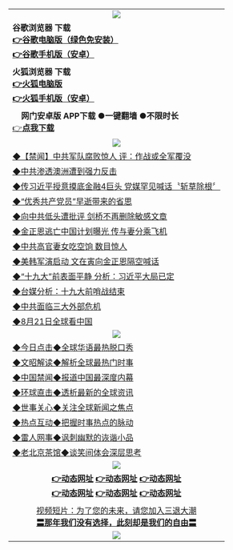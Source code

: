 <table>
  <td align=center><img src="https://github.com/gyhhx/image-upload/blob/master/%E5%BE%AE%E4%BF%A1%E8%AF%B4%E6%98%8E4.jpg" />
  </td>
  </tr>
   <tr>
    <td align=left>
<b>谷歌浏览器 下载<br/>
<a href="http://t.cn/RCMTHNv">👉谷歌电脑版（绿色免安装）</a><br/>
<a href="http://t.cn/RCMTF83">👉谷歌手机版（安卓）</a>
</td>
  </tr>
  <tr>
    <td align=left>
<b>火狐浏览器 下载<br/>
<a href="http://t.cn/RCMHysU">👉火狐电脑版</a><br/>
<a href="http://t.cn/RCMHf8Y">👉火狐手机版（安卓）</a>
</td>
  </tr>
   <tr>
    <td align=left>
     <b>网门安卓版 APP下载 ●一键翻墙 ●不限时长</b><br/> 
 <a href="http://t.cn/RCxwYLP">👉<b>点我下载</a><br/>
    </td>
    </tr>
   <tr>
    <td align=center><img src="https://github.com/gyhhx/image-upload/blob/master/yaowen.jpg" /></td>
  </tr>
<tr>
<td align=left>
<a href="https://s3-eu-west-1.amazonaws.com/ogatei/oGate.htm?c829859&from=gityw">◆【禁闻】中共军队腐败惊人 评：作战或全军覆没</a><br/>
</td>
   </tr>
<tr>
<td align=left>
<a href="https://s3.amazonaws.com/ogate/oGate.htm?c829865&from=gityw">◆中共渗透澳洲遭到强力反击</a><br/>
</td>
  </tr>
     <tr>
<td align=left>
<a href="https://s3.amazonaws.com/ogate/oGate.htm?c829828&from=gityw">◆传习近平授意摸底金融4巨头 党媒罕见喊话〝斩草除根〞</a><br/>
</td>
  </tr>
   <tr>
<td align=left>
<a href="https://s3.amazonaws.com/ogate/oGate.htm?c829861&from=gityw">◆“优秀共产党员”早逝带来的省思</a><br/>
</td>
   </tr>
   <tr>
<td align=left>
<a href="https://s3.amazonaws.com/ogate/oGate.htm?c829824&from=gityw">◆向中共低头遭批评 剑桥不再删除敏感文章</a><br/>
</td>
   </tr>
    <tr>
<td align=left>
<a href="https://s3.amazonaws.com/ogate/oGate.htm?c829804&from=gityw">◆金正恩逃亡中国计划曝光 传与妻分乘飞机</a><br/>
</td>
   </tr>
 <tr>
<td align=left>
<a href="https://s3.amazonaws.com/ogate/oGate.htm?c829803&from=gityw">◆中共高官妻女吃空饷 数目惊人</a><br/>
</td>
   </tr> 
   <tr>
<td align=left>
<a href="https://s3.amazonaws.com/ogate/oGate.htm?c829805&from=gityw">◆美韩军演启动 文在寅向金正恩隔空喊话</a><br/>
</td>
   </tr>
    <tr>
<td align=left>
<a href="https://s3.amazonaws.com/ogate/oGate.htm?c829728&from=gityw">◆“十九大”前表面平静 分析：习近平大局已定</a><br/>
</td>
   </tr>
  <tr>
<td align=left>
<a href="https://s3.amazonaws.com/ogate/oGate.htm?c829796&from=gityw">◆台媒分析：十九大前哨战结束</a><br/>
 </td>
 </tr>
   <tr>
<td align=left>
<a href="https://s3.amazonaws.com/ogate/oGate.htm?c829793&from=gityw">◆中共面临三大外部危机</a><br/>
</td>
 </tr>
 <tr>
<td align=left>
<a href="https://s3.amazonaws.com/ogate/oGate.htm?c829829&from=gityw">◆8月21日全球看中国</a><br/>
</td>
   </tr>
    <tr>
    <td align=center><img src="https://github.com/gyhhx/image-upload/blob/master/shipin.jpg" /></td>
  </tr>
 <tr>
   <td align=left> 
<a href="https://s3.amazonaws.com/ogate/oGate.htm?c816850&from=gityw">◆今日点击◆全球华语最热脱口秀</a><br/>
    </td>
  </tr>
  <tr>
   <td align=left>
<a href="https://s3.amazonaws.com/ogate/oGate.htm?c816857&from=gityw">◆文昭解读◆解析全球最热门时事</a><br/>
    </td>
  </tr>
  <tr>
  <td align=left>
<a href="https://s3.amazonaws.com/ogate/oGate.htm?c816860&from=gityw">◆中国禁闻◆报道中国最深度内幕</a><br/>
   </tr>
  <tr>
     <td align=left>
<a href=https://s3.amazonaws.com/ogate/oGate.htm?c816855&from=gityw ">◆环球直击◆透析最新的全球资讯</a><br/>
   </tr>
   <tr>
      <td align=left>
<a href="https://s3.amazonaws.com/ogate/oGate.htm?c816851&from=gityw ">◆世事关心◆关注全球新闻之焦点</a><br/>
   </tr>
   <tr>
     <td align=left>
<a href="https://s3.amazonaws.com/ogate/oGate.htm?c816852&from=gityw">◆热点互动◆把握时事热点的脉动</a><br/>
   </tr>
   <tr>
      <td align=left>
<a href="https://s3.amazonaws.com/ogate/oGate.htm?c816694&from=gityw">◆雷人网事◆讽刺幽默的诙谐小品</a><br/>
   </tr>
   <tr>
    <td align=left>
<a href="https://s3.amazonaws.com/ogate/oGate.htm?c816650&from=gityw">◆老北京茶馆◆谈笑间体会深层思考</a><br/>
   </tr>
    <tr>
    <td align=center><img src="https://github.com/gyhhx/image-upload/blob/master/tongdao2.jpg" /></td>
  </tr>
    <tr>
      <td align=center>
      <a href="https://s3.amazonaws.com/ogate/oGate.htm?from=gygit2"><b>👉动态网址</b></a>
      <a href="https://s3-us-west-1.amazonaws.com/ogaten/oGate.htm?from=gygit1"><b>👉动态网址</b></a>
      <a href="https://s3.us-east-2.amazonaws.com/ogateh/oGate.htm?from=gygit3"><b>👉动态网址</b><br/></a>
      <a href="https://s3.eu-west-2.amazonaws.com/ogatel/oGate.htm?from=gygit4"><b>👉动态网址</b></a>
      <a href="https://s3.eu-central-1.amazonaws.com/ogatef/oGate.htm?from=gygit5"><b>👉动态网址</b></a>
      <a href="https://s3.ap-south-1.amazonaws.com/ogatem/oGate.htm?from=gygit6"><b>👉动态网址</b></a>
    </td>
  </tr>
  <tr>
  <td align=center>
  <a href="https://s3.amazonaws.com/ogate/oGate.htm?c816846_2_1&from=gitSTV">视频短片：为了您的未来，请您加入三退大潮</a><br/>
      <a href="https://s3.amazonaws.com/ogate/oGate.htm?ogST.aspx&from=gitST"><b>〓那年我们没有选择，此刻却是我们的自由〓<br/></a>
      </td>
  </tr>
   <tr>
    <td align=center><img src="https://cloud.githubusercontent.com/assets/11880933/15631437/70d0a74e-259d-11e6-946f-6237b4b657bd.jpg"/></td>
  </tr>
</table>    
